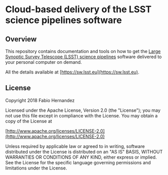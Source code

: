 # Cloud-based delivery of the LSST science pipelines software

## Overview
This repository contains documentation and tools on how to get the [Large Synoptic Survey Telescope (LSST) science pipelines](https://pipelines.lsst.io) software delivered to your personal computer on demand.

All the details available at [https://sw.lsst.eu](https://sw.lsst.eu).

## License

Copyright 2018 Fabio Hernandez

Licensed under the Apache License, Version 2.0 (the "License");
you may not use this file except in compliance with the License.
You may obtain a copy of the License at

[http://www.apache.org/licenses/LICENSE-2.0](http://www.apache.org/licenses/LICENSE-2.0)

Unless required by applicable law or agreed to in writing, software
distributed under the License is distributed on an "AS IS" BASIS,
WITHOUT WARRANTIES OR CONDITIONS OF ANY KIND, either express or implied.
See the License for the specific language governing permissions and
limitations under the License.
